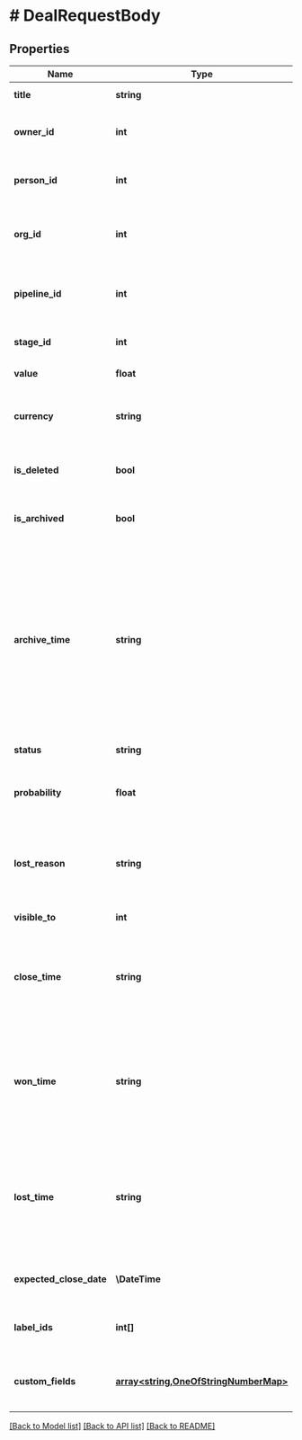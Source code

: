 # # DealRequestBody

## Properties

Name | Type | Description | Notes
------------ | ------------- | ------------- | -------------
**title** | **string** | The title of the deal | [optional]
**owner_id** | **int** | The ID of the user who owns the deal | [optional]
**person_id** | **int** | The ID of the person linked to the deal | [optional]
**org_id** | **int** | The ID of the organization linked to the deal | [optional]
**pipeline_id** | **int** | The ID of the pipeline associated with the deal | [optional]
**stage_id** | **int** | The ID of the deal stage | [optional]
**value** | **float** | The value of the deal | [optional]
**currency** | **string** | The currency associated with the deal | [optional]
**is_deleted** | **bool** | Whether the deal is deleted or not | [optional]
**is_archived** | **bool** | Whether the deal is archived or not | [optional]
**archive_time** | **string** | The optional date and time of archiving the deal in UTC. Format: YYYY-MM-DD HH:MM:SS. If omitted and &#x60;is_archived&#x60; is true, it will be set to the current date and time. | [optional]
**status** | **string** | The status of the deal | [optional]
**probability** | **float** | The success probability percentage of the deal | [optional]
**lost_reason** | **string** | The reason for losing the deal. Can only be set if deal status is lost. | [optional]
**visible_to** | **int** | The visibility of the deal | [optional]
**close_time** | **string** | The date and time of closing the deal. Can only be set if deal status is won or lost. | [optional]
**won_time** | **string** | The date and time of changing the deal status as won. Can only be set if deal status is won. | [optional]
**lost_time** | **string** | The date and time of changing the deal status as lost. Can only be set if deal status is lost. | [optional]
**expected_close_date** | **\DateTime** | The expected close date of the deal | [optional]
**label_ids** | **int[]** | The IDs of labels assigned to the deal | [optional]
**custom_fields** | [**array<string,OneOfStringNumberMap>**](OneOfStringNumberMap.md) | A map of custom fields with hash-based keys | [optional]

[[Back to Model list]](../README.md#documentation-for-models) [[Back to API list]](../README.md#documentation-for-api-endpoints) [[Back to README]](../README.md)
